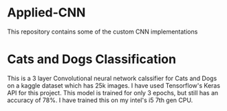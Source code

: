 # Applied-CNN
This repository contains some of the custom CNN implementations

# Cats and Dogs Classification
This is a 3 layer Convolutional neural network calssifier for Cats and Dogs on a kaggle dataset which has 25k images.
I have used Tensorflow's Keras API for this project. This model is trained for only 3 epochs, but still has an accuracy of 78%.
I have trained this on my intel's i5 7th gen CPU.
